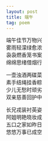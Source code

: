 ```yaml
---
layout: post
title: 端午
tag: poem
---
```


端午佳节万物兴<br />
雾雨轻濛绿愈浓<br />
袅袅燃香笼书案<br />
绵绵思绪借烟行

一壶浊酒两碟菜<br />
素手结绳挂香粽<br />
少儿无愁时顽劣<br />
双亲慈善回护中

长兄戎装衬英姿<br />
阿姐明艳晓妆成<br />
五口之家如昨日<br />
悠悠万事已成空
